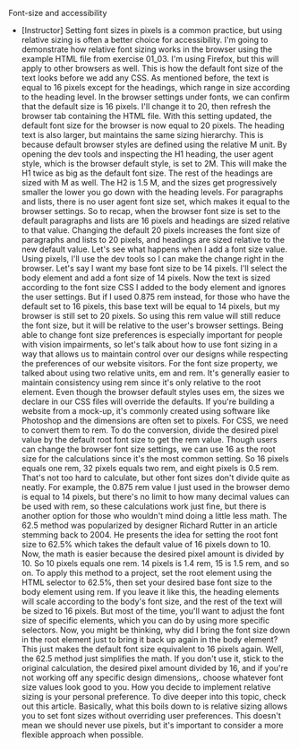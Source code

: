 Font-size and accessibility
- [Instructor] Setting font sizes in pixels is a common practice, but using relative sizing is often a better choice for accessibility. I'm going to demonstrate how relative font sizing works in the browser using the example HTML file from exercise 01_03. I'm using Firefox, but this will apply to other browsers as well. This is how the default font size of the text looks before we add any CSS. As mentioned before, the text is equal to 16 pixels except for the headings, which range in size according to the heading level. In the browser settings under fonts, we can confirm that the default size is 16 pixels. I'll change it to 20, then refresh the browser tab containing the HTML file. With this setting updated, the default font size for the browser is now equal to 20 pixels. The heading text is also larger, but maintains the same sizing hierarchy. This is because default browser styles are defined using the relative M unit. By opening the dev tools and inspecting the H1 heading, the user agent style, which is the browser default style, is set to 2M. This will make the H1 twice as big as the default font size. The rest of the headings are sized with M as well. The H2 is 1.5 M, and the sizes get progressively smaller the lower you go down with the heading levels. For paragraphs and lists, there is no user agent font size set, which makes it equal to the browser settings. So to recap, when the browser font size is set to the default paragraphs and lists are 16 pixels and headings are sized relative to that value. Changing the default 20 pixels increases the font size of paragraphs and lists to 20 pixels, and headings are sized relative to the new default value. Let's see what happens when I add a font size value. Using pixels, I'll use the dev tools so I can make the change right in the browser. Let's say I want my base font size to be 14 pixels. I'll select the body element and add a font size of 14 pixels. Now the text is sized according to the font size CSS I added to the body element and ignores the user settings. But if I used 0.875 rem instead, for those who have the default set to 16 pixels, this base text will be equal to 14 pixels, but my browser is still set to 20 pixels. So using this rem value will still reduce the font size, but it will be relative to the user's browser settings. Being able to change font size preferences is especially important for people with vision impairments, so let's talk about how to use font sizing in a way that allows us to maintain control over our designs while respecting the preferences of our website visitors. For the font size property, we talked about using two relative units, em and rem. It's generally easier to maintain consistency using rem since it's only relative to the root element. Even though the browser default styles uses em, the sizes we declare in our CSS files will override the defaults. If you're building a website from a mock-up, it's commonly created using software like Photoshop and the dimensions are often set to pixels. For CSS, we need to convert them to rem. To do the conversion, divide the desired pixel value by the default root font size to get the rem value. Though users can change the browser font size settings, we can use 16 as the root size for the calculations since it's the most common setting. So 16 pixels equals one rem, 32 pixels equals two rem, and eight pixels is 0.5 rem. That's not too hard to calculate, but other font sizes don't divide quite as neatly. For example, the 0.875 rem value I just used in the browser demo is equal to 14 pixels, but there's no limit to how many decimal values can be used with rem, so these calculations work just fine, but there is another option for those who wouldn't mind doing a little less math. The 62.5 method was popularized by designer Richard Rutter in an article stemming back to 2004. He presents the idea for setting the root font size to 62.5% which takes the default value of 16 pixels down to 10. Now, the math is easier because the desired pixel amount is divided by 10. So 10 pixels equals one rem. 14 pixels is 1.4 rem, 15 is 1.5 rem, and so on. To apply this method to a project, set the root element using the HTML selector to 62.5%, then set your desired base font size to the body element using rem. If you leave it like this, the heading elements will scale according to the body's font size, and the rest of the text will be sized to 16 pixels. But most of the time, you'll want to adjust the font size of specific elements, which you can do by using more specific selectors. Now, you might be thinking, why did I bring the font size down in the root element just to bring it back up again in the body element? This just makes the default font size equivalent to 16 pixels again. Well, the 62.5 method just simplifies the math. If you don't use it, stick to the original calculation, the desired pixel amount divided by 16, and if you're not working off any specific design dimensions,. choose whatever font size values look good to you. How you decide to implement relative sizing is your personal preference. To dive deeper into this topic, check out this article. Basically, what this boils down to is relative sizing allows you to set font sizes without overriding user preferences. This doesn't mean we should never use pixels, but it's important to consider a more flexible approach when possible.